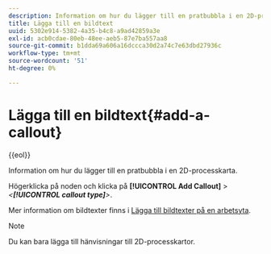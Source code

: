```yaml
---
description: Information om hur du lägger till en pratbubbla i en 2D-processkarta.
title: Lägga till en bildtext
uuid: 5302e914-5382-4a35-b4c8-a9ad42859a3e
exl-id: acb0cdae-80eb-48ee-aeb5-87e7ba557aa8
source-git-commit: b1dda69a606a16dccca30d2a74c7e63dbd27936c
workflow-type: tm+mt
source-wordcount: '51'
ht-degree: 0%

---
```


# Lägga till en bildtext{#add-a-callout}

{{eol}}

Information om hur du lägger till en pratbubbla i en 2D-processkarta.

Högerklicka på noden och klicka på **[!UICONTROL Add Callout]** > *&lt;**[!UICONTROL callout type]**>*.

Mer information om bildtexter finns i [Lägga till bildtexter på en arbetsyta](../../../../home/c-get-started/c-vis/c-call-wkspc.md#concept-212b09e763044d938987b4a9c658adc0).

>[!NOTE]
>
>Du kan bara lägga till hänvisningar till 2D-processkartor.
